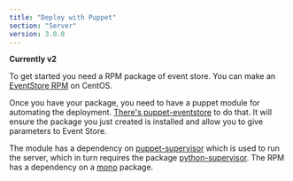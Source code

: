 ```yaml
---
title: "Deploy with Puppet"
section: "Server"
version: 3.0.0
---
```


**Currently v2**

To get started you need a RPM package of event store. You can make an [EventStore RPM](https://github.com/haf/fpm-recipes/tree/master/eventstore) on CentOS.

Once you have your package, you need to have a puppet module for automating the deployment. [There's puppet-eventstore](https://github.com/haf/puppet-eventstore) to do that. It will ensure the package you just created is installed and allow you to give parameters to Event Store.

The module has a dependency on [puppet-supervisor](https://github.com/haf/puppet-supervisor) which is used to run the server, which in turn requires the package [python-supervisor](https://github.com/haf/fpm-recipes/tree/master/python-supervisor). The RPM has a dependency on a [mono](https://github.com/haf/fpm-recipes/tree/master/mono) package.
